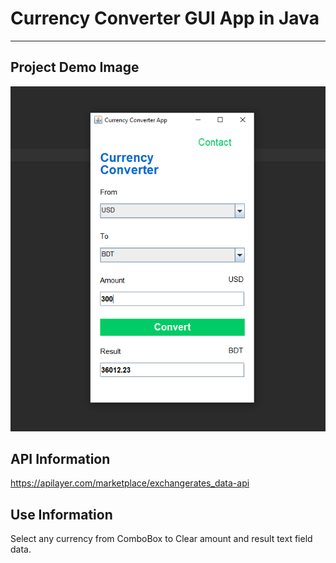 # Currency Converter GUI App in Java

---

## Project Demo Image

<img src="Images/GUI_Interface.png">

## API Information
https://apilayer.com/marketplace/exchangerates_data-api

## Use Information

Select any currency from ComboBox to Clear amount and result text field data.

